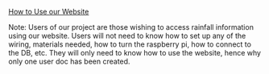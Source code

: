 [How to Use our Website](https://github.com/prat97/CS-Senior-Design/blob/master/USER%20DOCS/How%20To%20Use%20Our%20Website.md)

Note: Users of our project are those wishing to access rainfall information using our website. Users will not need to know how to set up any of the wiring, materials needed, how to turn the raspberry pi, how to connect to the DB, etc. They will only need to know how to use the website, hence why only one user doc has been created.
